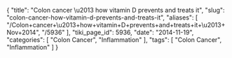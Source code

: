 {
    "title": "Colon cancer \u2013 how vitamin D prevents and treats it",
    "slug": "colon-cancer-how-vitamin-d-prevents-and-treats-it",
    "aliases": [
        "/Colon+cancer+\u2013+how+vitamin+D+prevents+and+treats+it+\u2013+Nov+2014",
        "/5936"
    ],
    "tiki_page_id": 5936,
    "date": "2014-11-19",
    "categories": [
        "Colon Cancer",
        "Inflammation"
    ],
    "tags": [
        "Colon Cancer",
        "Inflammation"
    ]
}